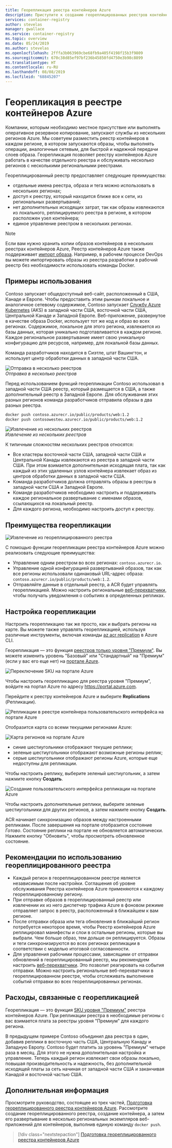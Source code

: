 ```yaml
---
title: Георепликация реестра контейнеров Azure
description: Приступите к созданию геореплицированных реестров контейнеров Azure и управлению ими.
services: container-registry
author: stevelas
manager: gwallace
ms.service: container-registry
ms.topic: overview
ms.date: 05/24/2019
ms.author: stevelas
ms.openlocfilehash: 2fffa3b063969cbe68fb9a405f4198f15b3f9809
ms.sourcegitcommit: 670c38d85ef97bf236b45850fd4750e3b98c8899
ms.translationtype: HT
ms.contentlocale: ru-RU
ms.lasthandoff: 08/08/2019
ms.locfileid: "68845207"
---
```

# <a name="geo-replication-in-azure-container-registry"></a>Георепликация в реестре контейнеров Azure

Компании, которым необходимо местное присутствие или выполнять оперативное резервное копирование, запускают службы из нескольких регионов Azure. Мы советуем разместить реестр контейнеров в каждом регионе, в котором запускаются образы, чтобы выполнять операции, аналогичные сетевым, для быстрой и надежной передачи слоев образа. Георепликация позволяет реестру контейнеров Azure работать в качестве отдельного реестра и обслуживать несколько регионов с несколькими региональными реестрами. 

Геореплицированный реестр предоставляет следующие преимущества:

* отдельные имена реестра, образа и тега можно использовать в нескольких регионах;
* доступ к реестру, который находится ближе все к сети, из региональных развертываний;
* нет дополнительных исходящих затрат, так как образы извлекаются из локального, реплицируемого реестра в регионе, в котором расположен узел контейнера;
* единое управление реестром в нескольких регионах.

> [!NOTE]
> Если вам нужно хранить копии образов контейнеров в нескольких реестрах контейнеров Azure, Реестр контейнеров Azure также поддерживает [импорт образа](container-registry-import-images.md). Например, в рабочем процессе DevOps вы можете импортировать образы из реестра разработки в рабочий реестр без необходимости использовать команды Docker.
>

## <a name="example-use-case"></a>Примеры использования
Contoso запускает общедоступный веб-сайт, расположенный в США, Канаде и Европе. Чтобы предоставить этим рынкам локальное и аналогичное сетевому содержимое, Contoso запускает [Службу Azure Kubernetes](/azure/aks/) (AKS) в западной части США, восточной части США, Центральной Канаде и Западной Европе. Веб-приложение, развернутое в качестве образа Docker, использует тот же код и образ во всех регионах. Содержимое, локальное для этого региона, извлекается из базы данных, которая уникально подготавливается в каждом регионе. Каждое региональное развертывание имеет свою уникальную конфигурацию для ресурсов, например, для локальной базы данных.

Команда разработчиков находится в Сиэтле, штат Вашингтон, и использует центр обработки данных в западной части США.

![Отправка в несколько реестров](media/container-registry-geo-replication/before-geo-replicate.png)<br />*Отправка в несколько реестров*

Перед использованием функций георепликации Contoso использовал в западной части США реестр, который размещается в США, а также дополнительный реестр в Западной Европе. Для обслуживания этих разных регионов команда разработчиков отправила образы в два разных реестра.

```bash
docker push contoso.azurecr.io/public/products/web:1.2
docker push contosowesteu.azurecr.io/public/products/web:1.2
```
![Извлечение из нескольких реестров](media/container-registry-geo-replication/before-geo-replicate-pull.png)<br />*Извлечение из нескольких реестров*

К типичным сложностям нескольких реестров относятся:

* Все кластеры восточной части США, западной части США и Центральной Канады извлекаются из реестра в западной части США. При этом взимается дополнительная исходящая плата, так как каждый из этих удаленных узлов контейнера извлекает образ из центров обработки данных в западной части США.
* Команда разработчиков должна отправлять образы в реестры в западной части США и Западной Европе.
* Команде разработчиков необходимо настроить и поддерживать каждое региональное развертывание с именами образов, ссылающихся на локальный реестр.
* Для каждого региона, необходимо настроить доступ к реестру.

## <a name="benefits-of-geo-replication"></a>Преимущества георепликации

![Извлечение из геореплицированного реестра](media/container-registry-geo-replication/after-geo-replicate-pull.png)

С помощью функции георепликации реестра контейнеров Azure можно реализовать следующие преимущества:

* Управление одним реестром во всех регионах: `contoso.azurecr.io`.
* Управление одной конфигурацией развертываний образов, так как все регионы использовали одинаковый URL-адрес образа: `contoso.azurecr.io/public/products/web:1.2`.
* Отправляйте данные в отдельный реестр, а ACR будет управлять георепликацией. Можно настроить региональные [веб-перехватчики](container-registry-webhook.md), чтобы получать уведомления о событиях в определенных репликах.

## <a name="configure-geo-replication"></a>Настройка георепликации

Настроить георепликацию так же просто, как и выбрать регионы на карте. Вы можете также управлять георепликацией, используя различные инструменты, включая команды [az acr replication](/cli/azure/acr/replication) в Azure CLI.

Георепликация — это функция [реестров только уровня "Премиум"](container-registry-skus.md). Вы можете изменить уровень "Базовый" или "Стандартный" на "Премиум" (если у вас его еще нет) на [портале Azure](https://portal.azure.com).

![Переключение SKU на портале Azure](media/container-registry-skus/update-registry-sku.png)

Чтобы настроить георепликацию для реестра уровня "Премиум", войдите на портал Azure по адресу https://portal.azure.com.

Перейдите к реестру контейнеров Azure и выберите **Replications** (Репликации).

![Репликации в реестре контейнера пользовательского интерфейса на портале Azure](media/container-registry-geo-replication/registry-services.png)

Отобразится карта со всеми текущими регионами Azure:

 ![Карта регионов на портале Azure](media/container-registry-geo-replication/registry-geo-map.png)

* синие шестиугольники отображают текущие реплики;
* зеленые шестиугольники отображают возможные регионы реплик;
* серые шестиугольники отображают регионы Azure, которые еще недоступны для репликации.

Чтобы настроить реплику, выберите зеленый шестиугольник, а затем нажмите кнопку **Создать**.

 ![Создание пользовательского интерфейса репликации на портале Azure](media/container-registry-geo-replication/create-replication.png)

Чтобы настроить дополнительные реплики, выберите зеленые шестиугольники для других регионов, а затем нажмите кнопку **Создать**.

ACR начинает синхронизацию образов между настроенными репликами. После завершения на портале отобразится состояние *Готово*. Состояние реплики на портале не обновляется автоматически. Нажмите кнопку "Обновить", чтобы просмотреть обновленное состояние.

## <a name="considerations-for-using-a-geo-replicated-registry"></a>Рекомендации по использованию геореплицированного реестра

* Каждый регион в геореплицированном реестре является независимым после настройки. Соглашения об уровне обслуживания Реестра контейнеров Azure применяются к каждому геореплицированному региону.
* При отправке образов в геореплицированный реестр или извлечении их из него диспетчер трафика Azure в фоновом режиме отправляет запрос в реестр, расположенный в ближайшем к вам регионе.
* После отправки образа или тега обновления в ближайший регион потребуется некоторое время, чтобы Реестр контейнеров Azure реплицировал манифесты и слои в остальные регионы, которые вы выбрали. Чем больше образ, тем дольше он реплицируется. Образы и теги синхронизируются во всех регионах репликации в соответствии с моделью итоговой согласованности.
* Для управления рабочими процессами, зависящими от отправки обновлений в геореплицированный реестр, мы рекомендуем настроить [веб-перехватчики](container-registry-webhook.md). Это позволит реагировать на события отправки. Можно настроить региональные веб-перехватчики в геореплицированном реестре, чтобы отслеживать выполнение событий отправки во всех геореплицированных регионах.


## <a name="geo-replication-pricing"></a>Расходы, связанные с георепликацией

Георепликация — это функция [SKU уровня "Премиум"](container-registry-skus.md) реестра контейнеров Azure. При репликации реестра в необходимые регионы с вас взимается плата за реестры уровня "Премиум" для каждого региона.

В предыдущем примере Contoso объединил два реестра в один, добавив реплики в восточную часть США, Центральную Канаду и Западную Европу. Contoso будет платить за уровень "Премиум" четыре раза в месяц. Для этого не нужна дополнительная настройка и управление. Теперь каждый регион извлекает свои образы локально, повышая производительность и надежность, без дополнительной исходящей платы за сеть начиная от западной части США и заканчивая Канадой и восточной частью США.

## <a name="next-steps"></a>Дополнительная информация

Просмотрите руководство, состоящее из трех частей, [Подготовка геореплицированного реестра контейнеров Azure](container-registry-tutorial-prepare-registry.md). Рассмотрите создание геореплицированного реестра, создание контейнера, а затем его развертывание в несколько региональных экземпляров веб-приложений для контейнеров, выполнив единую команду `docker push`.

> [!div class="nextstepaction"]
> [Подготовка геореплицированного реестра контейнеров Azure](container-registry-tutorial-prepare-registry.md)
